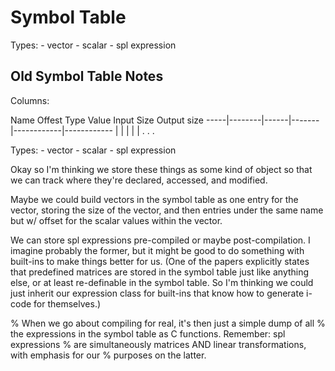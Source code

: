 Symbol Table
============

Types:
    - vector
    - scalar
    - spl expression







Old Symbol Table Notes
----------------------

Columns:

Name   Offest   Type   Value   Input Size   Output size
-----|--------|------|-------|------------|------------
     |        |      |       |            |
            .
            .
            .

Types:
    - vector
    - scalar
    - spl expression

Okay so I'm thinking we store these things as some kind of object so that we can
track where they're declared, accessed, and modified.

Maybe we could build vectors in the symbol table as one entry for the vector,
storing the size of the vector, and then entries under the same name but w/
offset for the scalar values within the vector.

We can store spl expressions pre-compiled or maybe post-compilation. I imagine
probably the former, but it might be good to do something with built-ins to
make things better for us. (One of the papers explicitly states that
predefined matrices are stored in the symbol table just like anything else, 
or at least re-definable in the symbol table. So I'm thinking we could just
inherit our expression class for built-ins that know how to generate i-code for
themselves.)

% When we go about compiling for real, it's then just a simple dump of all
% the expressions in the symbol table as C functions. Remember: spl expressions
% are simultaneously matrices AND linear transformations, with emphasis for our
% purposes on the latter.
